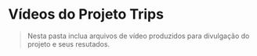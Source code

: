 # Vídeos do Projeto Trips


> Nesta pasta inclua arquivos de vídeo produzidos para divulgação do 
> projeto e seus resutados.

